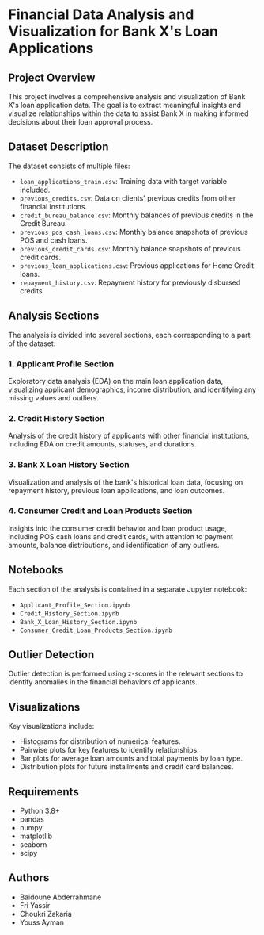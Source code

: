 # Financial Data Analysis and Visualization for Bank X's Loan Applications

## Project Overview
This project involves a comprehensive analysis and visualization of Bank X's loan application data. The goal is to extract meaningful insights and visualize relationships within the data to assist Bank X in making informed decisions about their loan approval process.

## Dataset Description
The dataset consists of multiple files:
- `loan_applications_train.csv`: Training data with target variable included.
- `previous_credits.csv`: Data on clients' previous credits from other financial institutions.
- `credit_bureau_balance.csv`: Monthly balances of previous credits in the Credit Bureau.
- `previous_pos_cash_loans.csv`: Monthly balance snapshots of previous POS and cash loans.
- `previous_credit_cards.csv`: Monthly balance snapshots of previous credit cards.
- `previous_loan_applications.csv`: Previous applications for Home Credit loans.
- `repayment_history.csv`: Repayment history for previously disbursed credits.

## Analysis Sections
The analysis is divided into several sections, each corresponding to a part of the dataset:

### 1. Applicant Profile Section
Exploratory data analysis (EDA) on the main loan application data, visualizing applicant demographics, income distribution, and identifying any missing values and outliers.

### 2. Credit History Section
Analysis of the credit history of applicants with other financial institutions, including EDA on credit amounts, statuses, and durations.

### 3. Bank X Loan History Section
Visualization and analysis of the bank's historical loan data, focusing on repayment history, previous loan applications, and loan outcomes.

### 4. Consumer Credit and Loan Products Section
Insights into the consumer credit behavior and loan product usage, including POS cash loans and credit cards, with attention to payment amounts, balance distributions, and identification of any outliers.

## Notebooks
Each section of the analysis is contained in a separate Jupyter notebook:

- `Applicant_Profile_Section.ipynb`
- `Credit_History_Section.ipynb`
- `Bank_X_Loan_History_Section.ipynb`
- `Consumer_Credit_Loan_Products_Section.ipynb`

## Outlier Detection
Outlier detection is performed using z-scores in the relevant sections to identify anomalies in the financial behaviors of applicants.

## Visualizations
Key visualizations include:
- Histograms for distribution of numerical features.
- Pairwise plots for key features to identify relationships.
- Bar plots for average loan amounts and total payments by loan type.
- Distribution plots for future installments and credit card balances.


## Requirements
- Python 3.8+
- pandas
- numpy
- matplotlib
- seaborn
- scipy

## Authors
- Baidoune Abderrahmane
- Fri Yassir
- Choukri Zakaria
- Youss Ayman

